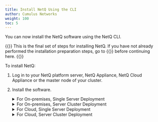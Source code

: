 ```yaml
---
title: Install NetQ Using the CLI
author: Cumulus Networks
weight: 100
toc: 5
---
```

You can now install the NetQ software using the NetQ CLI.

{{<notice info>}}
This is the final set of steps for installing NetQ. If you have not already performed the installation preparation steps, go to {{<link title="Install NetQ System Platform">}} before continuing here.
{{</notice>}}

To install NetQ:

1. Log in to your NetQ platform server, NetQ Appliance, NetQ Cloud Appliance or the master node of your cluster.

2. Install the software.

    <details><summary>For On-premises, Single Server Deployment</summary>

    Run the following command on your NetQ platform server or NetQ Appliance:

    ```
    cumulus@hostname:~$ netq install standalone full interface eth0 bundle /mnt/installables/NetQ-2.4.1.tgz
    ```

    {{<notice tip>}}
You can specify the IP address instead of the interface name here: use <code>ip-addr &lt;IP address&gt;</code> in place of <code>interface &lt;ifname&gt;</code> above.
    {{</notice>}}

    Run the `netq show opta-health` command to verify all applications are operating properly. Please allow 10-15 minutes for all applications to come up and report their status.

    ```
    cumulus@hostname:~$ netq show opta-health
    Application                                            Status    Namespace      Restarts    Timestamp
    -----------------------------------------------------  --------  -------------  ----------  ------------------------
    cassandra-rc-0-w7h4z                                   READY     default        0           Fri Apr 10 16:08:38 2020
    cp-schema-registry-deploy-6bf5cbc8cc-vwcsx             READY     default        0           Fri Apr 10 16:08:38 2020
    kafka-broker-rc-0-p9r2l                                READY     default        0           Fri Apr 10 16:08:38 2020
    kafka-connect-deploy-7799bcb7b4-xdm5l                  READY     default        0           Fri Apr 10 16:08:38 2020
    netq-api-gateway-deploy-55996ff7c8-w4hrs               READY     default        0           Fri Apr 10 16:08:38 2020
    netq-app-address-deploy-66776ccc67-phpqk               READY     default        0           Fri Apr 10 16:08:38 2020
    netq-app-admin-oob-mgmt-server                         READY     default        0           Fri Apr 10 16:08:38 2020
    netq-app-bgp-deploy-7dd4c9d45b-j9bfr                   READY     default        0           Fri Apr 10 16:08:38 2020
    netq-app-clagsession-deploy-69564895b4-qhcpr           READY     default        0           Fri Apr 10 16:08:38 2020
    netq-app-configdiff-deploy-ff54c4cc4-7rz66             READY     default        0           Fri Apr 10 16:08:38 2020
    ...
    ```

    {{<notice note>}}
    If any of the applications or services display Status as DOWN after 30 minutes, open a support ticket and attach the output of the <code>opta-support</code> command.
    {{</notice>}}
    </details>
    <details><summary>For On-premises, Server Cluster Deployment</summary>

    Run the following commands on your *master* node, using the IP addresses of your worker nodes:

    ```
    cumulus@<hostname>:~$ netq install cluster full interface eth0 bundle /mnt/installables/NetQ-2.4.1.tgz workers <worker-1-ip> <worker-2-ip>
    ```

    {{<notice tip>}}
You can specify the IP address instead of the interface name here: use <code>ip-addr &lt;IP address&gt;</code> in place of <code>interface eth0</code> above.
    {{</notice>}}

    Run the `netq show opta-health` command to verify all applications are operating properly. Please allow 10-15 minutes for all applications to come up and report their status.

    ```
    cumulus@hostname:~$ netq show opta-health
    Application                                            Status    Namespace      Restarts    Timestamp
    -----------------------------------------------------  --------  -------------  ----------  ------------------------
    cassandra-rc-0-w7h4z                                   READY     default        0           Fri Apr 10 16:08:38 2020
    cp-schema-registry-deploy-6bf5cbc8cc-vwcsx             READY     default        0           Fri Apr 10 16:08:38 2020
    kafka-broker-rc-0-p9r2l                                READY     default        0           Fri Apr 10 16:08:38 2020
    kafka-connect-deploy-7799bcb7b4-xdm5l                  READY     default        0           Fri Apr 10 16:08:38 2020
    netq-api-gateway-deploy-55996ff7c8-w4hrs               READY     default        0           Fri Apr 10 16:08:38 2020
    netq-app-address-deploy-66776ccc67-phpqk               READY     default        0           Fri Apr 10 16:08:38 2020
    netq-app-admin-oob-mgmt-server                         READY     default        0           Fri Apr 10 16:08:38 2020
    netq-app-bgp-deploy-7dd4c9d45b-j9bfr                   READY     default        0           Fri Apr 10 16:08:38 2020
    netq-app-clagsession-deploy-69564895b4-qhcpr           READY     default        0           Fri Apr 10 16:08:38 2020
    netq-app-configdiff-deploy-ff54c4cc4-7rz66             READY     default        0           Fri Apr 10 16:08:38 2020
    ...
    ```

    {{<notice note>}}
    If any of the applications or services display Status as DOWN after 30 minutes, open a support ticket and attach the output of the <code>opta-support</code> command.
    {{</notice>}}
    </details>
    <details><summary>For Cloud, Single Server Deployment</summary>

    Run the following command on your NetQ Cloud Appliance with the `config-key` sent by Cumulus Networks in an email titled "A new site has been added to your Cumulus NetQ account."

    ```
    cumulus@<hostname>:~$ netq install opta standalone full interface eth0 bundle /mnt/installables/NetQ-2.4.1-opta.tgz config-key <your-config-key-from-email> proxy-host <proxy-hostname> proxy-port <proxy-port>
    ```

    {{<notice tip>}}
You can specify the IP address instead of the interface name here: use <code>ip-addr &lt;IP address&gt;</code> in place of <code>interface eth0</code> above.
    {{</notice>}}

    Run the `netq show opta-health` command to verify all applications are operating properly.

    ```
    cumulus@hostname:~$ netq show opta-health
    OPTA is healthy
    ```
    </details>
    <details><summary>For Cloud, Server Cluster Deployment</summary>

    Run the following commands on your *master* NetQ Cloud Appliance with the `config-key` sent by Cumulus Networks in an email titled "A new site has been added to your Cumulus NetQ account."

    ```
    cumulus@<hostname>:~$ netq install opta cluster full interface eth0 bundle /mnt/installables/NetQ-2.4.1-opta.tgz config-key <your-config-key-from-email> workers <worker-1-ip> <worker-2-ip> proxy-host <proxy-hostname> proxy-port <proxy-port>
    ```

    {{<notice tip>}}
You can specify the IP address instead of the interface name here: use <code>ip-addr &lt;IP address&gt;</code> in place of <code>interface eth0</code> above.
    {{</notice>}}

    Run the `netq show opta-health` command to verify all applications are operating properly.

    ```
    cumulus@hostname:~$ netq show opta-health
    OPTA is healthy
    ```
    </details>

